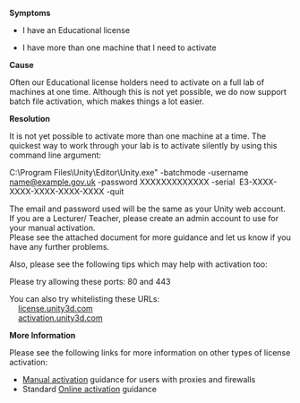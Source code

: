 
        

**Symptoms** 

*   I have an Educational license  

*   I have more than one machine that I need to activate

**Cause** 

Often our Educational license holders need to activate on a full lab of machines at one time. Although this is not yet possible, we do now support batch file activation, which makes things a lot easier.  

**Resolution** 

It is not yet possible to activate more than one machine at a time. The quickest way to work through your lab is to activate silently by using this command line argument:  

C:\Program Files\Unity\Editor\Unity.exe" -batchmode -username name@example.gov.uk -password XXXXXXXXXXXXX -serial  E3-XXXX-XXXX-XXXX-XXXX-XXXX -quit  

The email and password used will be the same as your Unity web account. If you are a Lecturer/ Teacher, please create an admin account to use for your manual activation.   
Please see the attached document for more guidance and let us know if you have any further problems.

Also, please see the following tips which may help with activation too:

Please try allowing these ports: 80 and 443   

You can also try whitelisting these URLs:  
    [license.unity3d.com](http://license.unity3d.com/)  
    [activation.unity3d.com](http://activation.unity3d.com/)  

**More Information** 

Please see the following links for more information on other types of license activation:  

*   [Manual activation](http://docs.unity3d.com/Manual/ManualActivationGuide.html) guidance for users with proxies and firewalls
*   Standard [Online activation](http://docs.unity3d.com/Manual/OnlineActivationGuide.html) guidance

      